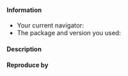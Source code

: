 <!--

Hi there,

Thanks for contributing to Pencil.js by raising issue.
If you want to request a feature, you can use the same fields.

Remember that we have a limited work bandwidth and are dealing with issue as fast as we can.

-->


#### Information <!-- A little more about you -->
 - Your current navigator: <!-- ex: Chrome v91 -->
 - The package and version you used: <!-- pencil.js v2.2.0 -->

#### Description <!-- Precise description of your issue/feature -->


#### Reproduce by <!-- Code that reproduce the bug/feature -->
```js

```

<!--

There's a chance that someone already report your issue. Start by checking all issues at https://github.com/pencil-js/pencil.js/issues?q=is%3Aissue+label%3Abug.

Try to be as precise as you can. It'll greatly reduce the time to find and fix your bug.

-->
